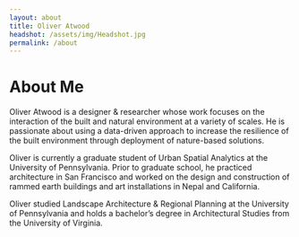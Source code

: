 ```yaml
---
layout: about
title: Oliver Atwood
headshot: /assets/img/Headshot.jpg
permalink: /about
---
```


# About Me

Oliver Atwood is a designer & researcher whose work focuses on the interaction of the built and natural environment at a variety of scales. He is passionate about using a data-driven approach to increase the resilience of the built environment through deployment of nature-based solutions.

Oliver is currently a graduate student of Urban Spatial Analytics at the University of Pennsylvania. Prior to graduate school, he practiced architecture in San Francisco and worked on the design and construction of rammed earth buildings and art installations in Nepal and California.

Oliver studied Landscape Architecture & Regional Planning at the University of Pennsylvania and holds a bachelor’s degree in Architectural Studies from the University of Virginia.



<!-- This is a personal portfolio theme that I built from the ground up, using the [DevTips Starter Kit](http://devtipsstarterkit.com/) as a foundation for starting, and following closely the amazing tutorial by [Travis Neilson over at DevTips](https://www.youtube.com/watch?v=T6jKLsxbFg4&list=PL0CB3OvPhDA_STygmp3sDenx3UpdOMk7P). You can [check out the demo](lenpaul.github.io/portfolio-jekyll-theme/), and [fork the repository](https://github.com/LeNPaul/portfolio-jekyll-theme/fork), to get started. -->
